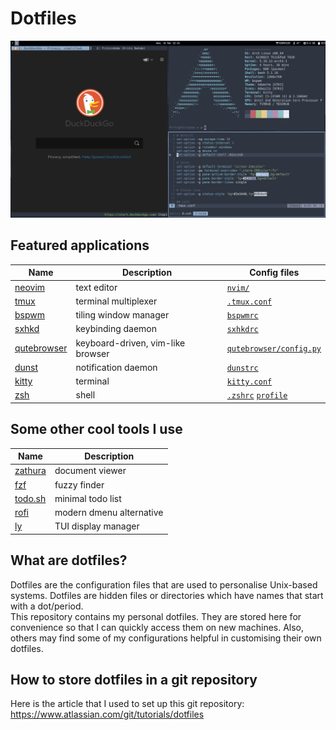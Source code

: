 # Dotfiles
<img src="https://raw.githubusercontent.com/fritzrehde/i/master/dotfiles/dotfiles-screenshot.png">

## Featured applications
| Name | Description | Config files |
| ---- | ----------- | ------------ |
| [neovim](https://github.com/neovim/neovim) | text editor | [`nvim/`](../.config/nvim) |
| [tmux](https://github.com/tmux/tmux) | terminal multiplexer | [`.tmux.conf`](../.tmux.conf) |
| [bspwm](https://github.com/baskerville/bspwm) | tiling window manager | [`bspwmrc`](../.config/bspwm/bspwmrc) |
| [sxhkd](https://github.com/baskerville/sxhkd) | keybinding daemon | [`sxhkdrc`](../.config/sxhkd/sxhkdrc) |
| [qutebrowser](https://github.com/qutebrowser/qutebrowser) | keyboard-driven, vim-like browser | [`qutebrowser/config.py`](../.config/qutebrowser/config.py) |
| [dunst](https://github.com/dunst-project/dunst) | notification daemon | [`dunstrc`](../.config/dunst/dunstrc) |
| [kitty](https://github.com/kovidgoyal/kitty) | terminal | [`kitty.conf`](../.config/kitty/kitty.conf) |
| [zsh](https://www.zsh.org/) | shell | [`.zshrc`](../.zshrc) [`profile`](../.config/shell/profile) |

## Some other cool tools I use
| Name | Description |
| ---- | ----------- |
| [zathura](https://github.com/pwmt/zathura) | document viewer |
| [fzf](https://github.com/junegunn/fzf) | fuzzy finder |
| [todo.sh](https://github.com/todotxt/todo.txt-cli) | minimal todo list |
| [rofi](https://github.com/davatorium/rofi) | modern dmenu alternative |
| [ly](https://github.com/fairyglade/ly) | TUI display manager |

## What are dotfiles?
Dotfiles are the configuration files that are used to personalise Unix-based systems. Dotfiles are hidden files or directories which have names that start with a dot/period.\
This repository contains my personal dotfiles. They are stored here for convenience so that I can quickly access them on new machines. Also, others may find some of my configurations helpful in customising their own dotfiles.

## How to store dotfiles in a git repository
Here is the article that I used to set up this git repository: https://www.atlassian.com/git/tutorials/dotfiles
